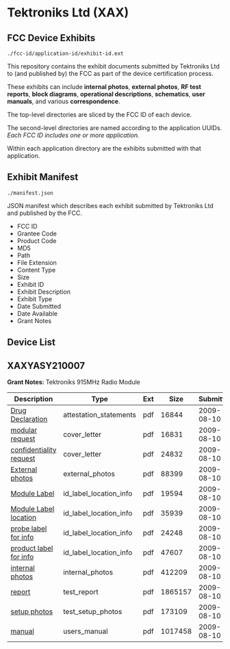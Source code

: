 # Tektroniks Ltd (XAX)
## FCC Device Exhibits

```
./fcc-id/application-id/exhibit-id.ext
```

This repository contains the exhibit documents submitted by Tektroniks Ltd to (and published by) the FCC as part of the device certification process.

These exhibits can include **internal photos**, **external photos**, **RF test reports**, **block diagrams**, **operational descriptions**, **schematics**, **user manuals**, and various **correspondence**.

The top-level directories are sliced by the FCC ID of each device.

The second-level directories are named according to the application UUIDs. *Each FCC ID includes one or more application.*

Within each application directory are the exhibits submitted with that application. 

## Exhibit Manifest

```
./manifest.json
```

JSON manifest which describes each exhibit submitted by Tektroniks Ltd and published by the FCC.

- FCC ID
- Grantee Code
- Product Code
- MD5
- Path
- File Extension
- Content Type
- Size
- Exhibit ID
- Exhibit Description
- Exhibit Type
- Date Submitted
- Date Available
- Grant Notes

## Device List
## XAXYASY210007
**Grant Notes:** Tektroniks 915MHz Radio Module

| Description | Type | Ext | Size | Submitted | Available |
| ----------- | ---- | --- | ---- | --------- | --------- |
| [Drug Declaration](XAXYASY210007/6f6f51157000e821d7e4363503e3bbce/1151248.pdf) | attestation_statements | pdf | 16844 | 2009-08-10 | 2009-08-10 |
| [modular request](XAXYASY210007/6f6f51157000e821d7e4363503e3bbce/1151250.pdf) | cover_letter | pdf | 16831 | 2009-08-10 | 2009-08-10 |
| [confidentiality request](XAXYASY210007/6f6f51157000e821d7e4363503e3bbce/1151251.pdf) | cover_letter | pdf | 24832 | 2009-08-10 | 2009-08-10 |
| [External photos](XAXYASY210007/6f6f51157000e821d7e4363503e3bbce/1151252.pdf) | external_photos | pdf | 88399 | 2009-08-10 | 2009-08-10 |
| [Module Label](XAXYASY210007/6f6f51157000e821d7e4363503e3bbce/1151253.pdf) | id_label_location_info | pdf | 19594 | 2009-08-10 | 2009-08-10 |
| [Module Label location](XAXYASY210007/6f6f51157000e821d7e4363503e3bbce/1151254.pdf) | id_label_location_info | pdf | 35939 | 2009-08-10 | 2009-08-10 |
| [probe label for info](XAXYASY210007/6f6f51157000e821d7e4363503e3bbce/1151255.pdf) | id_label_location_info | pdf | 24248 | 2009-08-10 | 2009-08-10 |
| [product label for info](XAXYASY210007/6f6f51157000e821d7e4363503e3bbce/1151256.pdf) | id_label_location_info | pdf | 47607 | 2009-08-10 | 2009-08-10 |
| [internal photos](XAXYASY210007/6f6f51157000e821d7e4363503e3bbce/1151257.pdf) | internal_photos | pdf | 412209 | 2009-08-10 | 2009-08-10 |
| [report](XAXYASY210007/6f6f51157000e821d7e4363503e3bbce/1151261.pdf) | test_report | pdf | 1865157 | 2009-08-10 | 2009-08-10 |
| [setup photos](XAXYASY210007/6f6f51157000e821d7e4363503e3bbce/1151262.pdf) | test_setup_photos | pdf | 173109 | 2009-08-10 | 2009-08-10 |
| [manual](XAXYASY210007/6f6f51157000e821d7e4363503e3bbce/1151263.pdf) | users_manual | pdf | 1017458 | 2009-08-10 | 2009-08-10 |
